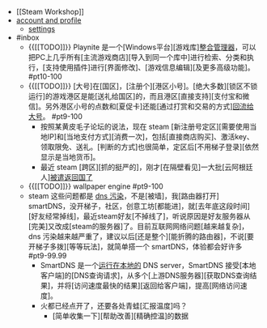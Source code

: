 - [[Steam Workshop]]
- [account and profile](https://steamcommunity.com/id/summesepul/)
    - [settings](https://steamcommunity.com/id/summesepul/edit/settings)
- #inbox
    - {{[[TODO]]}} Playnite 是一个[Windows平台][游戏库][整合管理器](https://bbs.saraba1st.com/2b/thread-2045130-1-1.html)，可以把PC上几乎所有[主流游戏商店][导入到同一个库中]进行检索、分类和执行，[支持使用插件]进行[界面修改]、[游戏信息编辑][及更多高级功能]。 #pt10-100
    - {{[[TODO]]}} [大号]在[国区]，[注册个][港区小号]。[绝大多数][锁区不锁运行]的游戏港区是能[送礼给国区]的，而且港区[直接支持][支付宝和微信]。另外港区小号的点数和[夏促卡]还能[通过打赏和交易的方式][回流给大号](https://bbs.saraba1st.com/2b/thread-2012213-1-1.html)。 #pt9-100
        - 按照某黄皮毛子论坛的说法，现在 steam [新注册号定区][需要使用当地IP]和[当地支付方式][消费一次]，包括[直接商店购买]、激活key、领取限免、送礼。[判断的方式]也很简单，定区后[不用梯子登录][依然显示是当地货币]。
        - 最近 steam [跨区][抓的挺严的]，刚才[在隔壁看见]一大批[云阿根廷人][被遣返回国了](https://keylol.com/t727233-2-1)
    - {{[[TODO]]}} wallpaper engine #pt9-100
    - steam 这些问题都是 [dns 污染](https://bbs.saraba1st.com/2b/thread-2053865-2-1.html)，不是[被墙]，我[路由器打开] smartDNS，没开梯子，社区，创意工坊[都能进]，就[去年底这段时间][好友经常掉线]，最近steam好友[不掉线了]，听说原因是好友服务器从[完美]又改成[steam的服务器]了。目前互联网网络问题[越来越复杂]，dns 污染越来越严重了，建议以后[还是整个][能折腾的路由器]，不说[要开梯子多拨][等等玩法]，就简单搭一个 smartDNS，体验都会好许多 #pt9-99.99
        - SmartDNS 是一个[运行在本地的](https://github.com/pymumu/smartdns/) DNS server，SmartDNS 接受[本地客户端]的[DNS查询请求]，从多个[上游DNS服务器][获取DNS查询结果]，并将[访问速度最快的结果][返回给客户端]，提高[网络访问速度]。
        - 火都已经点开了，还要各处青蛙[汇报温度]吗？
            - [简单收集一下][帮助改善][精确控温]的数据

